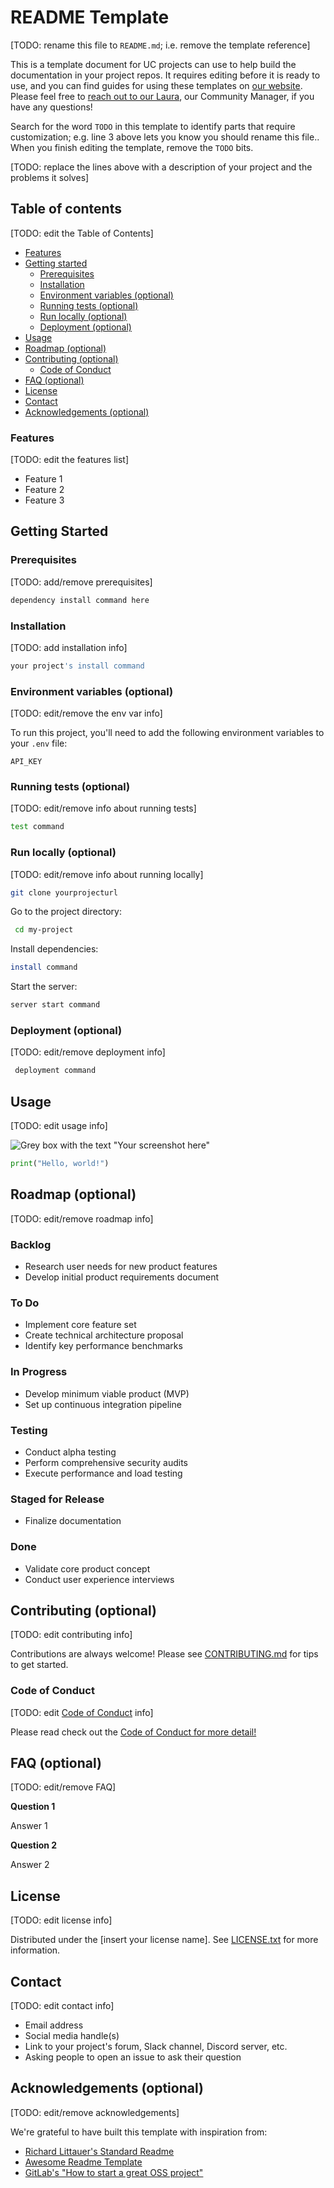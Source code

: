 # README Template

[TODO: rename this file to `README.md`; i.e. remove the template reference]

This is a template document for UC projects can use to help build the documentation in your project repos. It requires editing before it is ready to use, and you can find guides for using these templates on [our website](https://ucospo.net/oss-resources/#template-guides). Please feel free to [reach out to our Laura](mailto:lalangdon@ucdavis.edu), our Community Manager, if you have any questions!

Search for the word `TODO` in this template to identify parts that require customization; e.g. line 3 above lets you know you should rename this file.. When you finish editing the template, remove the `TODO` bits.

[TODO: replace the lines above with a description of your project and the problems it solves]

## Table of contents

[TODO: edit the Table of Contents]

- [Features](#features)
- [Getting started](#getting-started)
  - [Prerequisites](#prerequisites)
  - [Installation](#installation)
  - [Environment variables (optional)](#environment-variables-optional)
  - [Running tests (optional)](#running-tests-optional)
  - [Run locally (optional)](#run-locally-optional)
  - [Deployment (optional)](#deployment-optional)
- [Usage](#usage)
- [Roadmap (optional)](#roadmap-optional)
- [Contributing (optional)](#contributing-optional)
  - [Code of Conduct](#code-of-conduct)
- [FAQ (optional)](#faq-optional)
- [License](#license)
- [Contact](#contact)
- [Acknowledgements (optional)](#acknowledgements-optional)

### Features

[TODO: edit the features list]

- Feature 1
- Feature 2
- Feature 3

## Getting Started

### Prerequisites

[TODO: add/remove prerequisites]

```bash
dependency install command here
```

### Installation

[TODO: add installation info]

```bash
your project's install command
```

### Environment variables (optional)

[TODO: edit/remove the env var info]

To run this project, you'll need to add the following environment variables to your `.env` file:

`API_KEY`

### Running tests (optional)

[TODO: edit/remove info about running tests]

```bash
test command
```

### Run locally (optional)

[TODO: edit/remove info about running locally]

```bash
git clone yourprojecturl
```

Go to the project directory:

```bash
 cd my-project
```

Install dependencies:

```bash
install command
```

Start the server:

```bash
server start command
```

### Deployment (optional)

[TODO: edit/remove deployment info]

```bash
 deployment command
```

## Usage

[TODO: edit usage info]

![Grey box with the text "Your screenshot here"](screenshot.svg)

```python
print("Hello, world!")
```

## Roadmap (optional)

[TODO: edit/remove roadmap info]

### Backlog

- Research user needs for new product features
- Develop initial product requirements document

### To Do

- Implement core feature set
- Create technical architecture proposal
- Identify key performance benchmarks

### In Progress

- Develop minimum viable product (MVP)
- Set up continuous integration pipeline

### Testing

- Conduct alpha testing
- Perform comprehensive security audits
- Execute performance and load testing

### Staged for Release

- Finalize documentation

### Done

- Validate core product concept
- Conduct user experience interviews

## Contributing (optional)

[TODO: edit contributing info]

Contributions are always welcome! Please see [CONTRIBUTING.md](/CONTRIBUTING-template.md) for tips to get started.

### Code of Conduct

[TODO: edit [Code of Conduct](🚧) info]

Please read check out the [Code of Conduct for more detail!](/CODE_OF_CONDUCT-template.md)

## FAQ (optional)

[TODO: edit/remove FAQ]

**Question 1**

Answer 1

**Question 2**

Answer 2

## License

[TODO: edit license info]

Distributed under the [insert your license name]. See [LICENSE.txt](/LICENSE) for more information.

## Contact

[TODO: edit contact info]

- Email address
- Social media handle(s)
- Link to your project's forum, Slack channel, Discord server, etc.
- Asking people to open an issue to ask their question

## Acknowledgements (optional)

[TODO: edit/remove acknowledgements]

We're grateful to have built this template with inspiration from:

- [Richard Littauer's Standard Readme](https://github.com/RichardLitt/standard-readme/?tab=readme-ov-file#usage)
- [Awesome Readme Template](https://github.com/Louis3797/awesome-readme-template)
- [GitLab's "How to start a great OSS project"](https://about.gitlab.com/blog/2022/10/18/how-to-start-a-great-oss-project/)
